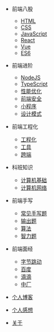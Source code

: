 * 前端八股
  * [HTML](md/room/HTML/main)
  * [CSS](md/room/CSS/main)
  * [JavaScript](md/room/JavaScript/main)
  * [React](md/room/React/main)
  * [Vue](md/room/vue/main.md)
  * [ES6](md/room/es6/main.md)

* 前端进阶
  * [NodeJS](md/room/node/main)
  * [TypeScript](md/room/typescript/main)
  * [性能优化](md/room/optimize/main)
  * [前端安全](md/room/safe/main)
  * [小程序](md/room/mini/main)
  * [设计模式](md/room/mode/main)

* 前端工程化
  * [工程化](md/room/project/main)
  * [工具](md/room/tools/main)
  * [跨端](md/room/mobile/main)

* 科班知识
  * [计算机基础](md/room/base/main)
  * [计算机网络](md/room/network/main)

* 前端手写
  * [常见手写题](md/room/write/main)
  * [输出题](md/room/print/main)
  * [算法](md/room/arithmetic/main)
  * [智力题](md/room/smart/main)


* 前端面经
  * [字节跳动](md/interview/bytedance/01)
  * [百度](md/interview/baidu/01)
  * [滴滴](md/interview/didi/main)
  * [中厂](md/interview/mid/main)
* [个人博客](md/blog/main)
* [个人感想](md/thoughts/01)
* [关于](README)
